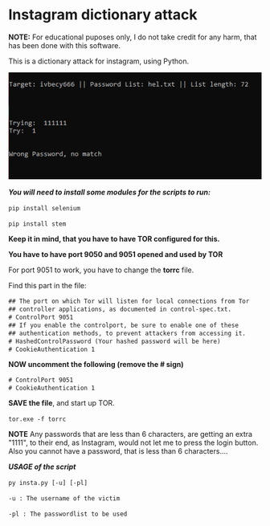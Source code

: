 # Instagram dictionary attack

**NOTE:** For educational puposes only, I do not take credit for any harm, that has been done with this software.

This is a dictionary attack for instagram, using Python.

![Insta prev](images/insta.png)


***You will need to install some modules for the scripts to run:***

 ```pip install selenium ```
 
 ```pip install stem  ```
 
 **Keep it in mind, that you have to have TOR configured for this.**
 
 **You have to have port 9050 and 9051 opened and used by TOR**
 
 
 For port 9051 to work, you have to change the **torrc** file.
 
 Find this part in the file:
 ```
 ## The port on which Tor will listen for local connections from Tor
## controller applications, as documented in control-spec.txt.
# ControlPort 9051
## If you enable the controlport, be sure to enable one of these
## authentication methods, to prevent attackers from accessing it.
# HashedControlPassword (Your hashed password will be here)
# CookieAuthentication 1
 ```
 
 **NOW uncomment the following (remove the # sign)**
 
 ```
 # ControlPort 9051
# CookieAuthentication 1
 ```
 
 **SAVE the file**, and start up TOR.
 
 ```tor.exe -f torrc```
 
 **NOTE**  Any passwords that are less than 6 characters, are getting an extra "1111", to their end, as Instagram, would not let me to press the login button. Also you cannot have a password, that is less than 6 characters....
 
 ***USAGE of the script***
 
 ```py insta.py [-u] [-pl]```

```-u : The username of the victim```
  
```-pl : The passwordlist to be used```

